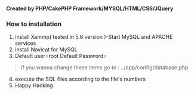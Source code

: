 #### Created by PHP/CakePHP Framework/MYSQL/HTML/CSS/JQuery

### How to installation
1. install Xammp( tested in 5.6 version )-Start MySQL and APACHE services
2. install Navicat for MySQL
3. Default user=root Default Password=       
> if you wanna change these items go to : ../app/config/database.php
4. execute the SQL files according to the file's numbers
5. Happy Hacking
